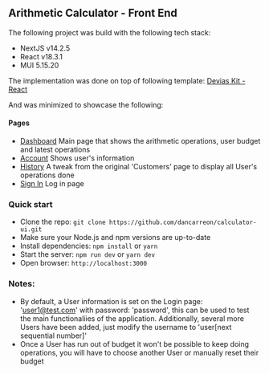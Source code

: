 
## Arithmetic Calculator - Front End

The following project was build with the following tech stack:
- NextJS v14.2.5
- React v18.3.1
- MUI 5.15.20

The implementation was done on top of following template: [Devias Kit - React](https://material-kit-react.devias.io/)

And was minimized to showcase the following:
#### Pages
- [Dashboard](https://material-kit-react.devias.io) Main page that shows the arithmetic operations, user budget and latest operations
- [Account](https://material-kit-react.devias.io/dashboard/account) Shows user's information
- [History](https://material-kit-react.devias.io/dashboard/customers) A tweak from the original 'Customers' page to display all User's operations done
- [Sign In](https://material-kit-react.devias.io/auth/sign-in) Log in page

### Quick start

- Clone the repo: `git clone https://github.com/dancarreon/calculator-ui.git`
- Make sure your Node.js and npm versions are up-to-date
- Install dependencies: `npm install` or `yarn`
- Start the server: `npm run dev` or `yarn dev`
- Open browser: `http://localhost:3000`

### Notes:
- By default, a User information is set on the Login page: 'user1@test.com' with password: 'password', this can be used to test the main functionaliies of the application. Additionally, several more Users have been added, just modify the username to 'user[next sequential number]'
- Once a User has run out of budget it won't be possible to keep doing operations, you will have to choose another User or manually reset their budget

